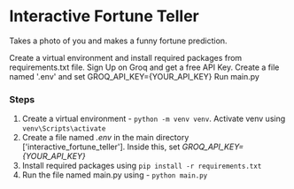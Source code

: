 # Interactive Fortune Teller

Takes a photo of you and makes a funny fortune prediction. 

Create a virtual environment and install required packages from requirements.txt file.
Sign Up on Groq and get a free API Key. Create a file named '.env' and set GROQ_API_KEY={YOUR_API_KEY}
Run main.py


### Steps
1. Create a virtual environment - `python -m venv venv`. Activate venv using `venv\Scripts\activate`
2. Create a file named _.env_ in the main directory ['interactive_fortune_teller']. Inside this, set _GROQ_API_KEY={YOUR_API_KEY}_
3. Install required packages using `pip install -r requirements.txt`
4. Run the file named main.py using - `python main.py`
